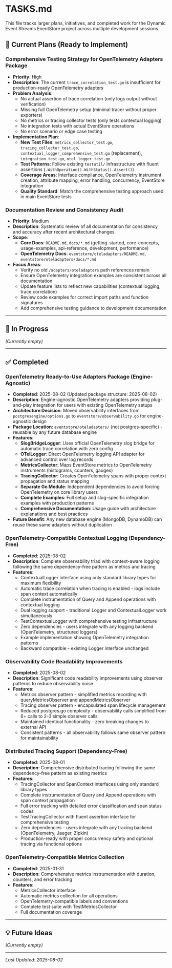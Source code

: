 # TASKS.md

This file tracks larger plans, initiatives, and completed work for the Dynamic Event Streams EventStore project across multiple development sessions.

## 🚧 Current Plans (Ready to Implement)

### Comprehensive Testing Strategy for OpenTelemetry Adapters Package
- **Priority**: High
- **Description**: The current `trace_correlation_test.go` is insufficient for production-ready OpenTelemetry adapters
- **Problem Analysis**: 
  - No actual assertion of trace correlation (only logs output without verification)
  - Missing full OpenTelemetry setup (minimal tracer without proper exporters)
  - No metrics or tracing collector tests (only tests contextual logging)
  - No integration tests with actual EventStore operations
  - No error scenario or edge case testing
- **Implementation Plan**:
  - **New Test Files**: `metrics_collector_test.go`, `tracing_collector_test.go`, `contextual_logger_comprehensive_test.go` (replacement), `integration_test.go`, `otel_logger_test.go`
  - **Test Patterns**: Follow existing `testutil/` infrastructure with fluent assertions (`.WithOperation().WithStatus().Assert()`)
  - **Coverage Areas**: Interface compliance, OpenTelemetry instrument creation, attribute mapping, error handling, concurrency, EventStore integration
  - **Quality Standard**: Match the comprehensive testing approach used in main EventStore tests

### Documentation Review and Consistency Audit  
- **Priority**: Medium
- **Description**: Systematic review of all documentation for consistency and accuracy after recent architectural changes
- **Scope**: 
  - **Core Docs**: `README.md`, `docs/*.md` (getting-started, core-concepts, usage-examples, api-reference, development, performance)
  - **OpenTelemetry Docs**: `eventstore/oteladapters/README.md`, `eventstore/oteladapters/docs/*.md`
- **Focus Areas**:
  - Verify no old `/adapters/oteladapters` path references remain
  - Ensure OpenTelemetry integration examples are consistent across all documentation
  - Update feature lists to reflect new capabilities (contextual logging, trace correlation)
  - Review code examples for correct import paths and function signatures
  - Add comprehensive testing guidance to development documentation

---

## 🔄 In Progress

*(Currently empty)*

---

## ✅ Completed

### OpenTelemetry Ready-to-Use Adapters Package (Engine-Agnostic)
- **Completed**: 2025-08-02 (Updated package structure: 2025-08-02)
- **Description**: Engine-agnostic OpenTelemetry adapters providing plug-and-play integration for users with existing OpenTelemetry setups
- **Architecture Decision**: Moved observability interfaces from `postgresengine/options.go` to `eventstore/observability.go` for engine-agnostic design
- **Package Location**: `eventstore/oteladapters/` (not postgres-specific) - reusable by any future database engine
- **Features**:
  - **SlogBridgeLogger**: Uses official OpenTelemetry slog bridge for automatic trace correlation with zero config
  - **OTelLogger**: Direct OpenTelemetry logging API adapter for advanced control over log records
  - **MetricsCollector**: Maps EventStore metrics to OpenTelemetry instruments (histograms, counters, gauges)
  - **TracingCollector**: Creates OpenTelemetry spans with proper context propagation and status mapping
  - **Separate Go Module**: Independent dependencies to avoid forcing OpenTelemetry on core library users
  - **Complete Examples**: Full setup and slog-specific integration examples with production patterns
  - **Comprehensive Documentation**: Usage guide with architecture explanations and best practices
- **Future Benefit**: Any new database engine (MongoDB, DynamoDB) can reuse these same adapters without duplication

### OpenTelemetry-Compatible Contextual Logging (Dependency-Free)
- **Completed**: 2025-08-02
- **Description**: Complete observability triad with context-aware logging following the same dependency-free pattern as metrics and tracing
- **Features**: 
  - ContextualLogger interface using only standard library types for maximum flexibility
  - Automatic trace correlation when tracing is enabled - logs include span context automatically
  - Complete instrumentation of Query and Append operations with contextual logging
  - Dual logging support - traditional Logger and ContextualLogger work simultaneously
  - TestContextualLogger with comprehensive testing infrastructure
  - Zero dependencies - users integrate with any logging backend (OpenTelemetry, structured loggers)
  - Example implementation showing OpenTelemetry integration patterns
  - Backward compatible - existing Logger interface unchanged

### Observability Code Readability Improvements
- **Completed**: 2025-08-02  
- **Description**: Significant code readability improvements using observer patterns to reduce observability noise
- **Features**:
  - Metrics observer pattern - simplified metrics recording with queryMetricsObserver and appendMetricsObserver
  - Tracing observer pattern - encapsulated span lifecycle management
  - Reduced postgres.go complexity - observability calls simplified from 6+ calls to 2-3 simple observer calls
  - Maintained identical functionality - zero breaking changes to external API
  - Consistent patterns - all observability follows same observer pattern for maintainability

### Distributed Tracing Support (Dependency-Free)
- **Completed**: 2025-08-01
- **Description**: Comprehensive distributed tracing following the same dependency-free pattern as existing metrics
- **Features**: 
  - TracingCollector and SpanContext interfaces using only standard library types
  - Complete instrumentation of Query and Append operations with span context propagation
  - Full error tracking with detailed error classification and span status codes
  - TestTracingCollector with fluent assertion interface for comprehensive testing
  - Zero dependencies - users integrate with any tracing backend (OpenTelemetry, Jaeger, Zipkin)
  - Production-ready with proper concurrency safety and optional tracing via functional options

### OpenTelemetry-Compatible Metrics Collection
- **Completed**: 2025-01-31
- **Description**: Comprehensive metrics instrumentation with duration, counters, and error tracking
- **Features**: 
  - MetricsCollector interface
  - Automatic metrics collection for all operations
  - OpenTelemetry-compatible labels and conventions
  - Complete test suite with TestMetricsCollector
  - Full documentation coverage

---

## 💡 Future Ideas

*(Currently empty)*

---

*Last Updated: 2025-08-02*